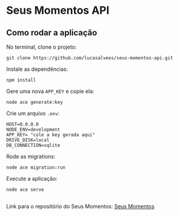 # Seus Momentos API
## Como rodar a aplicação
No terminal, clone o projeto:
```
git clone https://github.com/lucasalvees/seus-momentos-api.git
```
Instale as dependências:
```
npm install
```
Gere uma nova ```APP_KEY``` e copie ela:
```
node ace generate:key
```
Crie um arquivo ```.env```:
```PORT=3333
HOST=0.0.0.0
NODE_ENV=development
APP_KEY= "cole a key gerada aqui"
DRIVE_DISK=local
DB_CONNECTION=sqlite
```
Rode as migrations:
```
node ace migration:run
```
Execute a aplicação:
```
node ace serve 
```
##
Link para o repositório do Seus Momentos:
 [Seus Momentos](https://github.com/lucasalvees/seus-momentos)